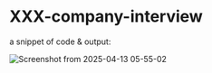 # XXX-company-interview


a snippet of code & output:

![Screenshot from 2025-04-13 05-55-02](https://github.com/user-attachments/assets/55bacbe4-4288-488d-a623-4a049194ac12)
